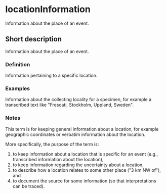 # locationInformation

Information about the place of an event.


## Short description

Information about the place of an event.


### Definition

Information pertaining to a specific location.


### Examples

Information about the collecting locality for a specimen, for example a transcribed text like "Frescati, Stockholm, Uppland, Sweden".


### Notes

This term is for keeping general information about a location, for example geographic coordinates or verbatim information about the location.

More specifically, the purpose of the term is:

1. to keep information about a location that is specific for an event (e.g., transcribed information about the location),
2. to keep information regarding the uncertainty about a location,
3. to describe how a location relates to some other place ("3 km NW of"), and
4. to document the source for some information (so that interpretations can be traced).
